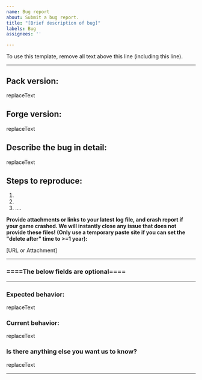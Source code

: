 ```yaml
---
name: Bug report
about: Submit a bug report.
title: "[Brief description of bug]"
labels: Bug
assignees: ''

---
```


<!---

This is the bug report template, use it only to submit bugs. If this is a feature suggestion, go back and use the "enhancement" template.
When providing logs, you must close the game right after the bug happens (if it didn't already crash) and move the latest.log file to your desktop. If you start the game up again, the latest.log will be replaced by a new one containing none of the relevant information!

===================================
The title of this submission must be a brief description of the bug to make it easier to find. 
Please provide the requested information (if we ask for versions, do not just say latest!). If you do not, your issue will simply be ignored and closed. You may be asked by a dev to provide additional information. If you do not provide additional information within a reasonable window of time, your issue will also be closed.
===================================

--->

To use this template, remove all text above this line (including this line).

___________________
## **Pack version:**
replaceText

## **Forge version:**
replaceText

## **Describe the bug in detail:**
replaceText

## **Steps to reproduce:**
1.
2.
3. ....

**Provide attachments or links to your latest log file, and crash report if your game crashed. We will instantly close any issue that does not provide these files! (Only use a temporary paste site if you can set the "delete after" time to >=1 year):**

[URL or Attachment] 

____________________
### **====The below fields are optional====**
____________________

### **Expected behavior:**
replaceText

### **Current behavior:**
replaceText

### **Is there anything else you want us to know?**
replaceText
____________________
